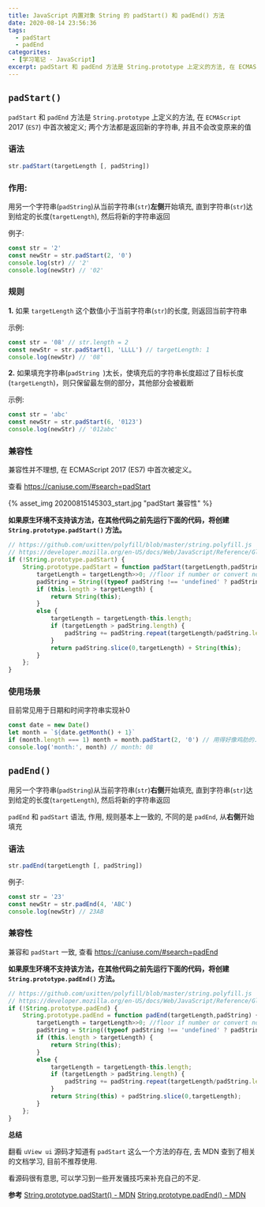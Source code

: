 ```yaml
---
title: JavaScript 内置对象 String 的 padStart() 和 padEnd() 方法
date: 2020-08-14 23:56:36
tags:
  - padStart
  - padEnd
categorites:
 - [学习笔记 - JavaScript]
excerpt: padStart 和 padEnd 方法是 String.prototype 上定义的方法, 在 ECMAScript 2017 (ES7) 中首次被定义; 两个方法都是返回新的字符串, 并且不会改变原来的值...
---
```


## `padStart()`

`padStart` 和 `padEnd` 方法是 `String.prototype` 上定义的方法, 在 `ECMAScript` 2017 (`ES7`) 中首次被定义; 两个方法都是返回新的字符串, 并且不会改变原来的值

### 语法

```js
str.padStart(targetLength [, padString])
```

### 作用: 

用另一个字符串(`padString`)从当前字符串(`str`)**左侧**开始填充, 直到字符串(`str`)达到给定的长度(`targetLength`), 然后将新的字符串返回

例子:

```js
const str = '2'
const newStr = str.padStart(2, '0')
console.log(str) // '2'
console.log(newStr) // '02'
```

### 规则

**1.** 如果 `targetLength` 这个数值小于当前字符串(`str`)的长度, 则返回当前字符串

示例:

```js
const str = '08' // str.length = 2
const newStr = str.padStart(1, 'LLLL') // targetLength: 1
console.log(newStr) // '08'
```

**2.** 如果填充字符串(`padString `)太长，使填充后的字符串长度超过了目标长度(`targetLength`)，则只保留最左侧的部分，其他部分会被截断

示例:

```js
const str = 'abc'
const newStr = str.padStart(6, '0123')
console.log(newStr) // '012abc'
```

### 兼容性

兼容性并不理想, 在 ECMAScript 2017 (ES7) 中首次被定义。

查看 https://caniuse.com/#search=padStart

{% asset_img 20200815145303_start.jpg "padStart 兼容性" %}

**如果原生环境不支持该方法，在其他代码之前先运行下面的代码，将创建 `String.prototype.padStart()` 方法。**

```js
// https://github.com/uxitten/polyfill/blob/master/string.polyfill.js
// https://developer.mozilla.org/en-US/docs/Web/JavaScript/Reference/Global_Objects/String/padStart
if (!String.prototype.padStart) {
    String.prototype.padStart = function padStart(targetLength,padString) {
        targetLength = targetLength>>0; //floor if number or convert non-number to 0;
        padString = String((typeof padString !== 'undefined' ? padString : ' '));
        if (this.length > targetLength) {
            return String(this);
        }
        else {
            targetLength = targetLength-this.length;
            if (targetLength > padString.length) {
                padString += padString.repeat(targetLength/padString.length); //append to original to ensure we are longer than needed
            }
            return padString.slice(0,targetLength) + String(this);
        }
    };
}
```

### 使用场景

目前常见用于日期和时间字符串实现补0

```js
const date = new Date()
let month = `${date.getMonth() + 1}`
if (month.length === 1) month = month.padStart(2, '0') // 用得好像鸡肋的. 哈哈..
console.log('month:', month) // month: 08
```

## `padEnd()`

用另一个字符串(`padString`)从当前字符串(`str`)**右侧**开始填充, 直到字符串(`str`)达到给定的长度(`targetLength`), 然后将新的字符串返回

`padEnd` 和 `padStart` 语法, 作用, 规则基本上一致的, 不同的是 `padEnd`, 从**右侧**开始填充

### 语法

```js
str.padEnd(targetLength [, padString])
```

例子: 

```js
const str = '23'
const newStr = str.padEnd(4, 'ABC')
console.log(newStr) // 23AB
```

### 兼容性

兼容和 `padStart` 一致, 查看 https://caniuse.com/#search=padEnd

**如果原生环境不支持该方法，在其他代码之前先运行下面的代码，将创建 `String.prototype.padEnd()` 方法。**

```js
// https://github.com/uxitten/polyfill/blob/master/string.polyfill.js
// https://developer.mozilla.org/en-US/docs/Web/JavaScript/Reference/Global_Objects/String/padEnd
if (!String.prototype.padEnd) {
    String.prototype.padEnd = function padEnd(targetLength,padString) {
        targetLength = targetLength>>0; //floor if number or convert non-number to 0;
        padString = String((typeof padString !== 'undefined' ? padString: ''));
        if (this.length > targetLength) {
            return String(this);
        }
        else {
            targetLength = targetLength-this.length;
            if (targetLength > padString.length) {
                padString += padString.repeat(targetLength/padString.length); //append to original to ensure we are longer than needed
            }
            return String(this) + padString.slice(0,targetLength);
        }
    };
}
```

**总结**

翻看 `uView ui` 源码才知道有 `padStart` 这么一个方法的存在, 去 MDN 查到了相关的文档学习, 目前不推荐使用.

看源码很有意思, 可以学习到一些开发骚技巧来补充自己的不足.

**参考**
[String.prototype.padStart() - MDN](https://developer.mozilla.org/zh-CN/docs/Web/JavaScript/Reference/Global_Objects/String/padStart)
[String.prototype.padEnd() - MDN](https://developer.mozilla.org/zh-CN/docs/Web/JavaScript/Reference/Global_Objects/String/padEnd)